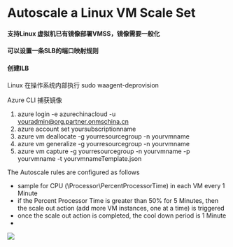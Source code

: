 # Autoscale a Linux VM Scale Set ###

#### 支持Linux 虚拟机已有镜像部署VMSS，镜像需要一般化
#### 可以设置一条SLB的端口映射规则
#### 创建ILB


Linux 在操作系统内部执行
sudo waagent-deprovision

Azure CLI 捕获镜像
1. azure login -e azurechinacloud -u youradmin@org.partner.onmschina.cn
2. azure account set yoursubscriptionname
3. azure vm deallocate -g yourresourcegroup -n yourvmname
4. azure vm generalize -g yourresourcegroup -n yourvmname
5. azure vm capture -g yourresourcegroup -n yourvmname -p yourvmname -t yourvmnameTemplate.json

The Autoscale rules are configured as follows
- sample for CPU (\\Processor\\PercentProcessorTime) in each VM every 1 Minute
- if the Percent Processor Time is greater than 50% for 5 Minutes, then the scale out action (add more VM instances, one at a time) is triggered
- once the scale out action is completed, the cool down period is 1 Minute
-


<a href="https://portal.azure.cn/#create/Microsoft.Template/uri/https%3A%2F%2Fraw.githubusercontent.com%2Fdafoyiming%2Fazure-quick-start-china%2Fmeat%2F201-vmss-customerimage-autoscale-serviceport-ILB%2Fazuredeploy.json" target="_blank">
    <img src="http://azuredeploy.net/deploybutton.png"/>
</a>
